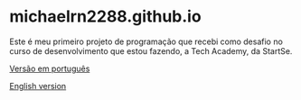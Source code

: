 # michaelrn2288.github.io

<p>Este é meu primeiro projeto de programação que recebi como desafio no curso de desenvolvimento que estou fazendo, a Tech Academy, da StartSe.</p>
<p><a href="https://michaelrn2288.github.io/Portfolio/portfolio-br.html">Versão em português</a></p>
<p><a href="https://michaelrn2288.github.io/Portfolio/portfolio-us.html">English version</a></p>

